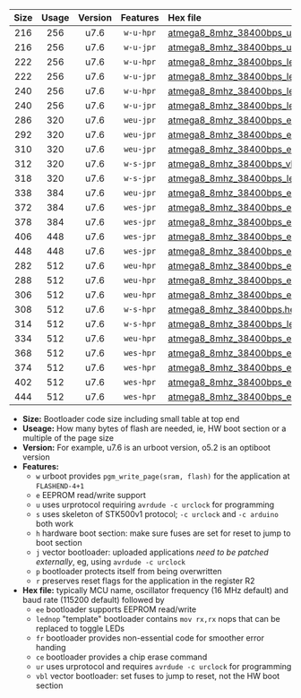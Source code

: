 |Size|Usage|Version|Features|Hex file|
|:-:|:-:|:-:|:-:|:--|
|216|256|u7.6|`w-u-hpr`|[atmega8_8mhz_38400bps_ur.hex](https://raw.githubusercontent.com/stefanrueger/urboot/main/atmega8_8mhz_38400bps_ur.hex)|
|216|256|u7.6|`w-u-jpr`|[atmega8_8mhz_38400bps_ur_vbl.hex](https://raw.githubusercontent.com/stefanrueger/urboot/main/atmega8_8mhz_38400bps_ur_vbl.hex)|
|222|256|u7.6|`w-u-hpr`|[atmega8_8mhz_38400bps_lednop_ur.hex](https://raw.githubusercontent.com/stefanrueger/urboot/main/atmega8_8mhz_38400bps_lednop_ur.hex)|
|222|256|u7.6|`w-u-jpr`|[atmega8_8mhz_38400bps_lednop_ur_vbl.hex](https://raw.githubusercontent.com/stefanrueger/urboot/main/atmega8_8mhz_38400bps_lednop_ur_vbl.hex)|
|240|256|u7.6|`w-u-hpr`|[atmega8_8mhz_38400bps_lednop_fr_ur.hex](https://raw.githubusercontent.com/stefanrueger/urboot/main/atmega8_8mhz_38400bps_lednop_fr_ur.hex)|
|240|256|u7.6|`w-u-jpr`|[atmega8_8mhz_38400bps_lednop_fr_ur_vbl.hex](https://raw.githubusercontent.com/stefanrueger/urboot/main/atmega8_8mhz_38400bps_lednop_fr_ur_vbl.hex)|
|286|320|u7.6|`weu-jpr`|[atmega8_8mhz_38400bps_ee_ur_vbl.hex](https://raw.githubusercontent.com/stefanrueger/urboot/main/atmega8_8mhz_38400bps_ee_ur_vbl.hex)|
|292|320|u7.6|`weu-jpr`|[atmega8_8mhz_38400bps_ee_lednop_ur_vbl.hex](https://raw.githubusercontent.com/stefanrueger/urboot/main/atmega8_8mhz_38400bps_ee_lednop_ur_vbl.hex)|
|310|320|u7.6|`weu-jpr`|[atmega8_8mhz_38400bps_ee_lednop_fr_ur_vbl.hex](https://raw.githubusercontent.com/stefanrueger/urboot/main/atmega8_8mhz_38400bps_ee_lednop_fr_ur_vbl.hex)|
|312|320|u7.6|`w-s-jpr`|[atmega8_8mhz_38400bps_vbl.hex](https://raw.githubusercontent.com/stefanrueger/urboot/main/atmega8_8mhz_38400bps_vbl.hex)|
|318|320|u7.6|`w-s-jpr`|[atmega8_8mhz_38400bps_lednop_vbl.hex](https://raw.githubusercontent.com/stefanrueger/urboot/main/atmega8_8mhz_38400bps_lednop_vbl.hex)|
|338|384|u7.6|`weu-jpr`|[atmega8_8mhz_38400bps_ee_lednop_fr_ce_ur_vbl.hex](https://raw.githubusercontent.com/stefanrueger/urboot/main/atmega8_8mhz_38400bps_ee_lednop_fr_ce_ur_vbl.hex)|
|372|384|u7.6|`wes-jpr`|[atmega8_8mhz_38400bps_ee_vbl.hex](https://raw.githubusercontent.com/stefanrueger/urboot/main/atmega8_8mhz_38400bps_ee_vbl.hex)|
|378|384|u7.6|`wes-jpr`|[atmega8_8mhz_38400bps_ee_lednop_vbl.hex](https://raw.githubusercontent.com/stefanrueger/urboot/main/atmega8_8mhz_38400bps_ee_lednop_vbl.hex)|
|406|448|u7.6|`wes-jpr`|[atmega8_8mhz_38400bps_ee_lednop_fr_vbl.hex](https://raw.githubusercontent.com/stefanrueger/urboot/main/atmega8_8mhz_38400bps_ee_lednop_fr_vbl.hex)|
|448|448|u7.6|`wes-jpr`|[atmega8_8mhz_38400bps_ee_lednop_fr_ce_vbl.hex](https://raw.githubusercontent.com/stefanrueger/urboot/main/atmega8_8mhz_38400bps_ee_lednop_fr_ce_vbl.hex)|
|282|512|u7.6|`weu-hpr`|[atmega8_8mhz_38400bps_ee_ur.hex](https://raw.githubusercontent.com/stefanrueger/urboot/main/atmega8_8mhz_38400bps_ee_ur.hex)|
|288|512|u7.6|`weu-hpr`|[atmega8_8mhz_38400bps_ee_lednop_ur.hex](https://raw.githubusercontent.com/stefanrueger/urboot/main/atmega8_8mhz_38400bps_ee_lednop_ur.hex)|
|306|512|u7.6|`weu-hpr`|[atmega8_8mhz_38400bps_ee_lednop_fr_ur.hex](https://raw.githubusercontent.com/stefanrueger/urboot/main/atmega8_8mhz_38400bps_ee_lednop_fr_ur.hex)|
|308|512|u7.6|`w-s-hpr`|[atmega8_8mhz_38400bps.hex](https://raw.githubusercontent.com/stefanrueger/urboot/main/atmega8_8mhz_38400bps.hex)|
|314|512|u7.6|`w-s-hpr`|[atmega8_8mhz_38400bps_lednop.hex](https://raw.githubusercontent.com/stefanrueger/urboot/main/atmega8_8mhz_38400bps_lednop.hex)|
|334|512|u7.6|`weu-hpr`|[atmega8_8mhz_38400bps_ee_lednop_fr_ce_ur.hex](https://raw.githubusercontent.com/stefanrueger/urboot/main/atmega8_8mhz_38400bps_ee_lednop_fr_ce_ur.hex)|
|368|512|u7.6|`wes-hpr`|[atmega8_8mhz_38400bps_ee.hex](https://raw.githubusercontent.com/stefanrueger/urboot/main/atmega8_8mhz_38400bps_ee.hex)|
|374|512|u7.6|`wes-hpr`|[atmega8_8mhz_38400bps_ee_lednop.hex](https://raw.githubusercontent.com/stefanrueger/urboot/main/atmega8_8mhz_38400bps_ee_lednop.hex)|
|402|512|u7.6|`wes-hpr`|[atmega8_8mhz_38400bps_ee_lednop_fr.hex](https://raw.githubusercontent.com/stefanrueger/urboot/main/atmega8_8mhz_38400bps_ee_lednop_fr.hex)|
|444|512|u7.6|`wes-hpr`|[atmega8_8mhz_38400bps_ee_lednop_fr_ce.hex](https://raw.githubusercontent.com/stefanrueger/urboot/main/atmega8_8mhz_38400bps_ee_lednop_fr_ce.hex)|

- **Size:** Bootloader code size including small table at top end
- **Useage:** How many bytes of flash are needed, ie, HW boot section or a multiple of the page size
- **Version:** For example, u7.6 is an urboot version, o5.2 is an optiboot version
- **Features:**
  + `w` urboot provides `pgm_write_page(sram, flash)` for the application at `FLASHEND-4+1`
  + `e` EEPROM read/write support
  + `u` uses urprotocol requiring `avrdude -c urclock` for programming
  + `s` uses skeleton of STK500v1 protocol; `-c urclock` and `-c arduino` both work
  + `h` hardware boot section: make sure fuses are set for reset to jump to boot section
  + `j` vector bootloader: uploaded applications *need to be patched externally*, eg, using `avrdude -c urclock`
  + `p` bootloader protects itself from being overwritten
  + `r` preserves reset flags for the application in the register R2
- **Hex file:** typically MCU name, oscillator frequency (16 MHz default) and baud rate (115200 default) followed by
  + `ee` bootloader supports EEPROM read/write
  + `lednop` "template" bootloader contains `mov rx,rx` nops that can be replaced to toggle LEDs
  + `fr` bootloader provides non-essential code for smoother error handing
  + `ce` bootloader provides a chip erase command
  + `ur` uses urprotocol and requires `avrdude -c urclock` for programming
  + `vbl` vector bootloader: set fuses to jump to reset, not the HW boot section
